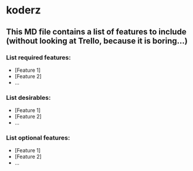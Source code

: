 # koderz
## This MD file contains a list of features to include (without looking at Trello, because it is boring...)

### List required features: 
- [Feature 1]
- [Feature 2]
- ...

### List desirables: 
- [Feature 1]
- [Feature 2]
- ...

### List optional features: 
- [Feature 1]
- [Feature 2]
- ...

